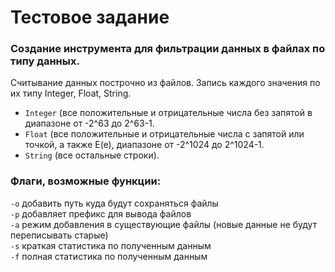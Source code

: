 # Тестовое задание
### Создание инструмента для фильтрации данных в файлах по типу данных.

Считывание данных построчно из файлов. Запись каждого значения по их типу Integer, Float, String.   
- `Integer` (все положительные и отрицательные числа без запятой в диапазоне от -2^63 до 2^63-1.    
- `Float` (все положительные и отрицательные числа с запятой или точкой, а также E(e), диапазоне от -2^1024 до 2^1024-1.  
- `String` (все остальные строки).

### Флаги, возможные функции:
`-o` добавить путь куда будут сохраняться файлы   
`-p` добавляет префикс для вывода файлов    
`-a` режим добавления в существующие файлы (новые данные не будут переписывать старые)  
`-s` краткая статистика по полученным данным    
`-f` полная статистика по полученным данным
